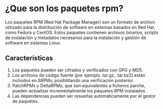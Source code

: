 # ¿Que son los paquetes rpm?
Los paquetes RPM (Red Hat Package Manager) son un formato de archivo utilizado para la distribución de software en sistemas basados en Red Hat, como Fedora y CentOS. Estos paquetes contienen archivos binarios, scripts de instalación y metadatos necesarios para la instalación y gestión de software en sistemas Linux.
## Características
1. Los paquetes pueden ser cifrados y verificados con GPG y MD5.
2. Los archivos de código fuente (por ejemplo .tar.gz, .tar.bz2) están incluidos en SRPMs, posibilitando una verificación posterior.
3. PatchRPMs y DeltaRPMs, que son equivalentes a ficheros parche, pueden actualizar incrementalmente los paquetes RPM instalados.
4. Las dependencias pueden ser resueltas automáticamente por el gestor de paquetes.

